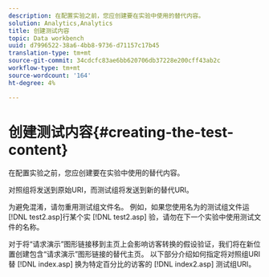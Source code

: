 ```yaml
---
description: 在配置实验之前，您应创建要在实验中使用的替代内容。
solution: Analytics,Analytics
title: 创建测试内容
topic: Data workbench
uuid: d7996522-38a6-4bb8-9736-d71157c17b45
translation-type: tm+mt
source-git-commit: 34cdcfc83ae6bb620706db37228e200cff43ab2c
workflow-type: tm+mt
source-wordcount: '164'
ht-degree: 4%

---
```



# 创建测试内容{#creating-the-test-content}

在配置实验之前，您应创建要在实验中使用的替代内容。

对照组将发送到原始URI，而测试组将发送到新的替代URI。

为避免混淆，请勿重用测试组文件名。 例如，如果您使用名为的测试组文件运 [!DNL test2.asp]行某个实 [!DNL test2.asp] 验，请勿在下一个实验中使用测试文件的名称。

对于将“请求演示”图形链接移到主页上会影响访客转换的假设验证，我们将在新位置创建包含“请求演示”图形链接的替代主页。 以下部分介绍如何指定将对照组URI替 [!DNL index.asp] 换为特定百分比的访客的 [!DNL index2.asp] 测试组URI。
